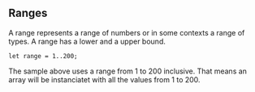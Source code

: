 ## Ranges

A range represents a range of numbers or in some contexts a range of types. A range has a lower and a upper bound.

```back
let range = 1..200;
```

The sample above uses a range from 1 to 200 inclusive. That means an array will be instanciatet with all the values from 1 to 200.